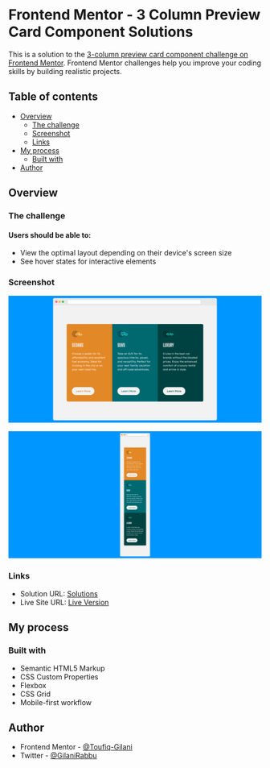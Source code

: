 # Frontend Mentor - 3 Column Preview Card Component Solutions

This is a solution to the [3-column preview card component challenge on Frontend Mentor](https://www.frontendmentor.io/challenges/3column-preview-card-component-pH92eAR2-). Frontend Mentor challenges help you improve your coding skills by building realistic projects.


## Table of contents

- [Overview](#overview)
  - [The challenge](#the-challenge)
  - [Screenshot](#screenshot)
  - [Links](#links)
- [My process](#my-process)
  - [Built with](#built-with)
- [Author](#author)


## Overview

### The challenge

#### Users should be able to:

- View the optimal layout depending on their device's screen size
- See hover states for interactive elements


### Screenshot

![](./desktop-preview.png)

![](./mobile-preview.png)


### Links

- Solution URL: [Solutions](https://github.com/Toufiq-Gilani/3-column-preview-card-component-solutions)
- Live Site URL: [Live Version](https://toufiq-gilani-blog-006.netlify.app/)


## My process

### Built with

- Semantic HTML5 Markup
- CSS Custom Properties
- Flexbox
- CSS Grid
- Mobile-first workflow


## Author

- Frontend Mentor - [@Toufiq-Gilani](https://www.frontendmentor.io/profile/Toufiq-Gilani)
- Twitter - [@GilaniRabbu](https://twitter.com/GilaniRabbu)